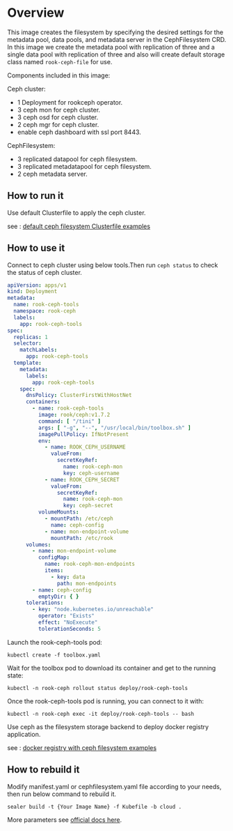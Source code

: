 # Overview

This image creates the filesystem by specifying the desired settings for the metadata pool, data pools, and metadata
server in the CephFilesystem CRD. In this image we create the metadata pool with replication of three and a single data
pool with replication of three and also will create default storage class named `rook-ceph-file` for use.

Components included in this image:

Ceph cluster:

* 1 Deployment for rookceph operator.
* 3 ceph mon for ceph cluster.
* 3 ceph osd for ceph cluster.
* 2 ceph mgr for ceph cluster.
* enable ceph dashboard with ssl port 8443.

CephFilesystem:

* 3 replicated datapool for ceph filesystem.
* 3 replicated metadatapool for ceph filesystem.
* 2 ceph metadata server.

## How to run it

Use default Clusterfile to apply the ceph cluster.

see : [default ceph filesystem Clusterfile examples](../../../applications/rookceph/rookceph-file/examples/Clusterfile.yaml)

## How to use it

Connect to ceph cluster using below tools.Then run `ceph status` to check the status of ceph cluster.

```yaml
apiVersion: apps/v1
kind: Deployment
metadata:
  name: rook-ceph-tools
  namespace: rook-ceph
  labels:
    app: rook-ceph-tools
spec:
  replicas: 1
  selector:
    matchLabels:
      app: rook-ceph-tools
  template:
    metadata:
      labels:
        app: rook-ceph-tools
    spec:
      dnsPolicy: ClusterFirstWithHostNet
      containers:
        - name: rook-ceph-tools
          image: rook/ceph:v1.7.2
          command: [ "/tini" ]
          args: [ "-g", "--", "/usr/local/bin/toolbox.sh" ]
          imagePullPolicy: IfNotPresent
          env:
            - name: ROOK_CEPH_USERNAME
              valueFrom:
                secretKeyRef:
                  name: rook-ceph-mon
                  key: ceph-username
            - name: ROOK_CEPH_SECRET
              valueFrom:
                secretKeyRef:
                  name: rook-ceph-mon
                  key: ceph-secret
          volumeMounts:
            - mountPath: /etc/ceph
              name: ceph-config
            - name: mon-endpoint-volume
              mountPath: /etc/rook
      volumes:
        - name: mon-endpoint-volume
          configMap:
            name: rook-ceph-mon-endpoints
            items:
              - key: data
                path: mon-endpoints
        - name: ceph-config
          emptyDir: { }
      tolerations:
        - key: "node.kubernetes.io/unreachable"
          operator: "Exists"
          effect: "NoExecute"
          tolerationSeconds: 5

```

Launch the rook-ceph-tools pod:

`kubectl create -f toolbox.yaml`

Wait for the toolbox pod to download its container and get to the running state:

`kubectl -n rook-ceph rollout status deploy/rook-ceph-tools`

Once the rook-ceph-tools pod is running, you can connect to it with:

`kubectl -n rook-ceph exec -it deploy/rook-ceph-tools -- bash`

Use ceph as the filesystem storage backend to deploy docker registry application.

see : [docker registry with ceph filesystem examples](../../../applications/rookceph/rookceph-file/examples/examples.yaml)

## How to rebuild it

Modify manifest.yaml or cephfilesystem.yaml file according to your needs, then run below command to rebuild it.

```shell
sealer build -t {Your Image Name} -f Kubefile -b cloud .
```

More parameters see [official docs here](https://rook.io/docs/rook/v1.7/ceph-filesystem.html).